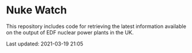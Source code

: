 # Nuke Watch

This repository includes code for retrieving the latest information available on the output of EDF nuclear power plants in the UK.

Last updated: 2021-03-19 21:05